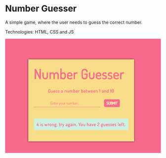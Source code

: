 # Number Guesser


A simple game, where the user needs to guess the correct number.

Technologies: HTML, CSS and JS

![./img.png](./img.png)

